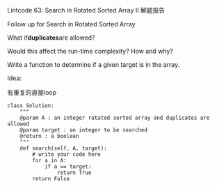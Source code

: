 Lintcode 63: Search in Rotated Sorted Array II 解题报告

Follow up for Search in Rotated Sorted Array

What if**duplicates**are allowed?

Would this affect the run-time complexity? How and why?

Write a function to determine if a given target is in the array.

Idea:

有重复的直接loop

```
class Solution:
    """
    @param A : an integer ratated sorted array and duplicates are allowed
    @param target : an integer to be searched
    @return : a boolean
    """
    def search(self, A, target):
        # write your code here
        for a in A:
            if a == target:
                return True
        return False
```



